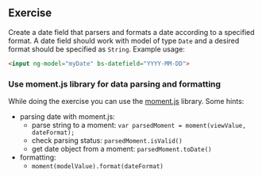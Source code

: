 ## Exercise

Create a date field that parsers and formats a date according to a specified format.
A date field should work with model of type `Date` and a desired format should be specified as `String`.
Example usage:

```html
<input ng-model="myDate" bs-datefield="YYYY-MM-DD">
```

### Use moment.js library for data parsing and formatting

While doing the exercise you can use the [moment.js](http://momentjs.com/) library. Some hints:
* parsing date with moment.js:
    * parse string to a moment: `var parsedMoment = moment(viewValue, dateFormat);`
    * check parsing status: `parsedMoment.isValid()`
    * get date object from a moment: `parsedMoment.toDate()`
* formatting:
    * `moment(modelValue).format(dateFormat)`
